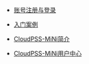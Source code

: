 

* [账号注册与登录](Login.md)

* [入门案例](rumen.md)
  


* [CloudPSS-MiNi简介](manual.md)
* [CloudPSS-MiNi用户中心](UserCenter_Mini.md)
